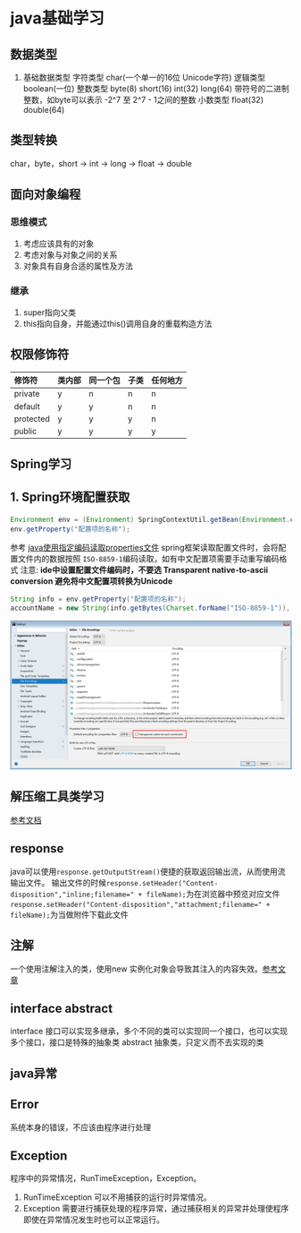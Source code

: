 # java基础学习

## 数据类型

1. 基础数据类型
字符类型 char(一个单一的16位 Unicode字符)
逻辑类型 boolean(一位)
整数类型 byte(8) short(16) int(32) long(64) 带符号的二进制整数，如byte可以表示 -2^7 至 2^7 - 1之间的整数
小数类型 float(32) double(64)

## 类型转换

char，byte，short -> int -> long -> float -> double

## 面向对象编程

### 思维模式

1. 考虑应该具有的对象
2. 考虑对象与对象之间的关系
3. 对象具有自身合适的属性及方法

### 继承

1. super指向父类
2. this指向自身，并能通过this()调用自身的重载构造方法

## 权限修饰符

修饰符  |类内部|同一个包|子类|任何地方
:----  |:--   |:--    |:-- |:--
private|y     |n      |n   |n
default|y     |y      |n   |n
protected|y   |y      |y   |n
public |y     |y      |y   |y

## Spring学习

## 1. Spring环境配置获取

```java
Environment env = (Environment) SpringContextUtil.getBean(Environment.class);
env.getProperty("配置项的名称");
```

参考 [java使用指定编码读取properties文件](https://blog.csdn.net/a912542507/article/details/78269936?utm_medium=distribute.pc_relevant.none-task-blog-BlogCommendFromMachineLearnPai2-2.nonecase&depth_1-utm_source=distribute.pc_relevant.none-task-blog-BlogCommendFromMachineLearnPai2-2.nonecase)
spring框架读取配置文件时，会将配置文件内的数据按照 ```ISO-8859-1```编码读取，如有中文配置项需要手动重写编码格式
注意: **ide中设置配置文件编码时，不要选 Transparent native-to-ascii conversion 避免将中文配置项转换为Unicode**

```java
String info = env.getProperty("配置项的名称");
accountName = new String(info.getBytes(Charset.forName("ISO-8859-1")), Charset.forName("UTF-8"));
```

![ide-setting](/image/ide-setting.jpg)

## 解压缩工具类学习

[参考文档](https://blog.csdn.net/justry_deng/article/details/82846356)

## response

java可以使用```response.getOutputStream()```便捷的获取返回输出流，从而使用流输出文件。
输出文件的时候```response.setHeader("Content-disposition","inline;filename=" + fileName);```为在浏览器中预览对应文件
```response.setHeader("Content-disposition","attachment;filename=" + fileName);```为当做附件下载此文件

## 注解

一个使用注解注入的类，使用new 实例化对象会导致其注入的内容失效。[参考文章](https://www.cnblogs.com/cat-/p/10014477.html)

## interface abstract

interface 接口可以实现多继承，多个不同的类可以实现同一个接口，也可以实现多个接口，接口是特殊的抽象类
abstract 抽象类，只定义而不去实现的类

## java异常

## Error

系统本身的错误，不应该由程序进行处理

## Exception

程序中的异常情况，RunTimeException，Exception。

1. RunTimeException 可以不用捕获的运行时异常情况。
2. Exception 需要进行捕获处理的程序异常，通过捕获相关的异常并处理使程序即使在异常情况发生时也可以正常运行。